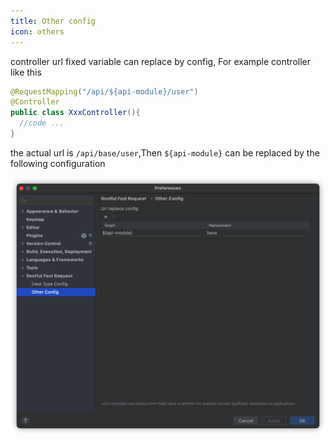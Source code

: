 ```yaml
---
title: Other config
icon: others
---
```


controller url fixed variable can replace by config, For example controller like this

```java
@RequestMapping("/api/${api-module}/user")
@Controller
public class XxxController(){
  //code ...
}
```

the actual url is `/api/base/user`,Then `${api-module}` can be replaced by the following configuration

![](../../../.vuepress/public/img/otherConfig_en.png)